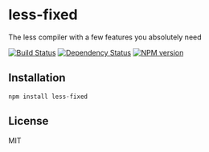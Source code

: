 # less-fixed

The less compiler with a few features you absolutely need

[![Build Status](https://img.shields.io/travis/ForbesLindesay/less-fixed/master.svg)](https://travis-ci.org/ForbesLindesay/less-fixed)
[![Dependency Status](https://img.shields.io/david/ForbesLindesay/less-fixed.svg)](https://david-dm.org/ForbesLindesay/less-fixed)
[![NPM version](https://img.shields.io/npm/v/less-fixed.svg)](https://www.npmjs.com/package/less-fixed)

## Installation

    npm install less-fixed

## License

  MIT